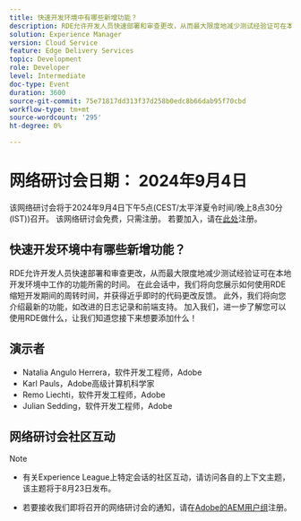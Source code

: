 ```yaml
---
title: 快速开发环境中有哪些新增功能？
description: RDE允许开发人员快速部署和审查更改，从而最大限度地减少测试经验证可在本地开发环境中工作的功能所需的时间。 在此会话中，我们将向您展示如何使用RDE缩短开发期间的周转时间，并获得近乎即时的代码更改反馈。 此外，我们将向您介绍最新的功能，如改进的日志记录和前端支持。 加入我们，进一步了解您可以使用RDE做什么，让我们知道您接下来想要添加什么！
solution: Experience Manager
version: Cloud Service
feature: Edge Delivery Services
topic: Development
role: Developer
level: Intermediate
doc-type: Event
duration: 3600
source-git-commit: 75e71817dd313f37d258b0edc8b66dab95f70cbd
workflow-type: tm+mt
source-wordcount: '295'
ht-degree: 0%

---
```


# 网络研讨会日期： 2024年9月4日

该网络研讨会将于2024年9月4日下午5点(CEST/太平洋夏令时间/晚上8点30分(IST))召开。
该网络研讨会免费，只需注册。
若要加入，请在[此处](https://aem-augs.adobe.com/events/details/adobe-experience-manager-aem-learning-chapter-presents-aem-gems-whats-new-in-rapid-development-environments/)注册。

## 快速开发环境中有哪些新增功能？

RDE允许开发人员快速部署和审查更改，从而最大限度地减少测试经验证可在本地开发环境中工作的功能所需的时间。 在此会话中，我们将向您展示如何使用RDE缩短开发期间的周转时间，并获得近乎即时的代码更改反馈。 此外，我们将向您介绍最新的功能，如改进的日志记录和前端支持。 加入我们，进一步了解您可以使用RDE做什么，让我们知道您接下来想要添加什么！

## 演示者

* Natalia Angulo Herrera，软件开发工程师，Adobe
* Karl Pauls，Adobe高级计算机科学家
* Remo Liechti，软件开发工程师，Adobe
* Julian Sedding，软件开发工程师，Adobe

## 网络研讨会社区互动

>[!NOTE]
>
>* 有关Experience League上特定会话的社区互动，请访问各自的上下文主题，该主题将于8月23日发布。
>
>* 若要接收我们即将召开的网络研讨会的通知，请在[Adobe的AEM用户组](https://aem-augs.adobe.com/)注册。
